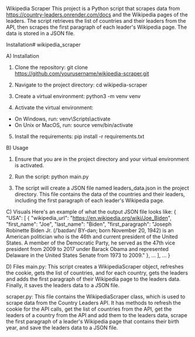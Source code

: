 Wikipedia Scraper
This project is a Python script that scrapes data from https://country-leaders.onrender.com/docs and the Wikipedia pages of the leaders. The script retrieves the list of countries and their leaders from the API, then scrapes the first paragraph of each leader's Wikipedia page. The data is stored in a JSON file.

Installation# wikipedia_scraper

A) Installation

1) Clone the repository:
git clone https://github.com/yourusername/wikipedia-scraper.git

2) Navigate to the project directory:
cd wikipedia-scraper

3) Create a virtual environment:
python3 -m venv venv

4) Activate the virtual environment:
- On Windows, run: venv\Scripts\activate
- On Unix or MacOS, run: source venv/bin/activate

5) Install the requirements:
pip install -r requirements.txt

B) Usage

1) Ensure that you are in the project directory and your virtual environment is activated.
2) Run the script:
python main.py

3) The script will create a JSON file named leaders_data.json in the project directory. This file contains the data of the countries and their leaders, including the first paragraph of each leader's Wikipedia page.

C) Visuals
Here's an example of what the output JSON file looks like:
{
    "USA": [
        {
            "wikipedia_url": "https://en.wikipedia.org/wiki/Joe_Biden",
            "first_name": "Joe",
            "last_name": "Biden",
            "first_paragraph": "Joseph Robinette Biden Jr. (/ˈbaɪdən/ BY-dən; born November 20, 1942) is an American politician who is the 46th and current president of the United States. A member of the Democratic Party, he served as the 47th vice president from 2009 to 2017 under Barack Obama and represented Delaware in the United States Senate from 1973 to 2009."
        },
        ...
    ],
    ...
}

D) Files
main.py: This script creates a WikipediaScraper object, refreshes the cookie, gets the list of countries, and for each country, gets the leaders and adds the first paragraph of their Wikipedia page to the leaders data. Finally, it saves the leaders data to a JSON file.

scraper.py: This file contains the WikipediaScraper class, which is used to scrape data from the Country Leaders API. It has methods to refresh the cookie for the API calls, get the list of countries from the API, get the leaders of a country from the API and add them to the leaders data, scrape the first paragraph of a leader's Wikipedia page that contains their birth year, and save the leaders data to a JSON file.